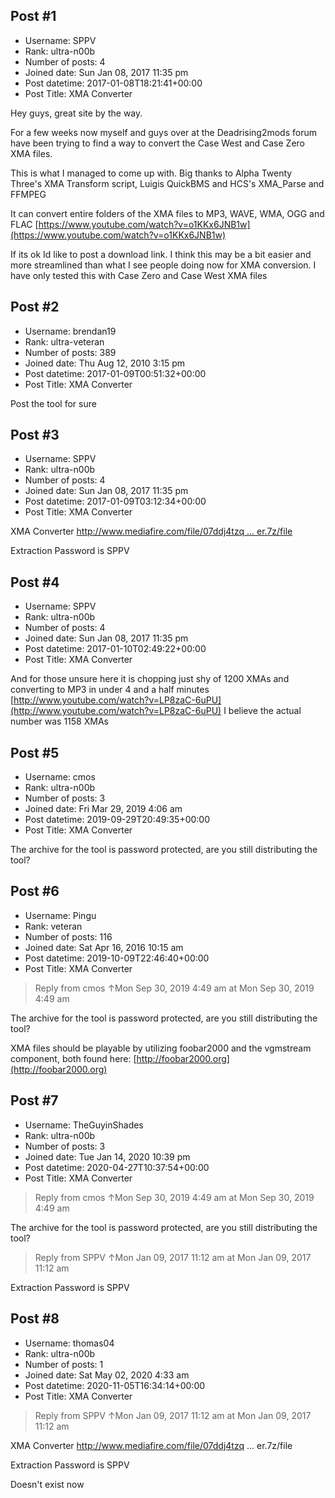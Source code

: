 ## Post #1
- Username: SPPV
- Rank: ultra-n00b
- Number of posts: 4
- Joined date: Sun Jan 08, 2017 11:35 pm
- Post datetime: 2017-01-08T18:21:41+00:00
- Post Title: XMA Converter

Hey guys, great site by the way.

For a few weeks now myself and guys over at the Deadrising2mods forum have been trying to find a way to convert the Case West and Case Zero XMA files.

This is what I managed to come up with. Big thanks to Alpha Twenty Three's XMA Transform script, Luigis QuickBMS and HCS's XMA_Parse and FFMPEG

It can convert entire folders of the XMA files to MP3, WAVE, WMA, OGG and FLAC
[https://www.youtube.com/watch?v=o1KKx6JNB1w](https://www.youtube.com/watch?v=o1KKx6JNB1w)

If its ok Id like to post a download link. I think this may be a bit easier and more streamlined than what I see people doing now for XMA conversion. I have only tested this with Case Zero and Case West XMA files
## Post #2
- Username: brendan19
- Rank: ultra-veteran
- Number of posts: 389
- Joined date: Thu Aug 12, 2010 3:15 pm
- Post datetime: 2017-01-09T00:51:32+00:00
- Post Title: XMA Converter

Post the tool for sure
## Post #3
- Username: SPPV
- Rank: ultra-n00b
- Number of posts: 4
- Joined date: Sun Jan 08, 2017 11:35 pm
- Post datetime: 2017-01-09T03:12:34+00:00
- Post Title: XMA Converter

XMA Converter
[http://www.mediafire.com/file/07ddj4tzq ... er.7z/file](http://www.mediafire.com/file/07ddj4tzqn0g0cz/XMA_Converter.7z/file)

Extraction Password is SPPV
## Post #4
- Username: SPPV
- Rank: ultra-n00b
- Number of posts: 4
- Joined date: Sun Jan 08, 2017 11:35 pm
- Post datetime: 2017-01-10T02:49:22+00:00
- Post Title: XMA Converter

And for those unsure here it is chopping just shy of 1200 XMAs and converting to MP3 in under 4 and a half minutes
[http://www.youtube.com/watch?v=LP8zaC-6uPU](http://www.youtube.com/watch?v=LP8zaC-6uPU)
I believe the actual number was 1158 XMAs
## Post #5
- Username: cmos
- Rank: ultra-n00b
- Number of posts: 3
- Joined date: Fri Mar 29, 2019 4:06 am
- Post datetime: 2019-09-29T20:49:35+00:00
- Post Title: XMA Converter

The archive for the tool is password protected, are you still distributing the tool?
## Post #6
- Username: Pingu
- Rank: veteran
- Number of posts: 116
- Joined date: Sat Apr 16, 2016 10:15 am
- Post datetime: 2019-10-09T22:46:40+00:00
- Post Title: XMA Converter

> Reply from cmos ↑Mon Sep 30, 2019 4:49 am at Mon Sep 30, 2019 4:49 am
>
> 
The archive for the tool is password protected, are you still distributing the tool?

XMA files should be playable by utilizing foobar2000 and the vgmstream component, both found here:
[http://foobar2000.org](http://foobar2000.org)
## Post #7
- Username: TheGuyinShades
- Rank: ultra-n00b
- Number of posts: 3
- Joined date: Tue Jan 14, 2020 10:39 pm
- Post datetime: 2020-04-27T10:37:54+00:00
- Post Title: XMA Converter

> Reply from cmos ↑Mon Sep 30, 2019 4:49 am at Mon Sep 30, 2019 4:49 am
>
> 
The archive for the tool is password protected, are you still distributing the tool?

> Reply from SPPV ↑Mon Jan 09, 2017 11:12 am at Mon Jan 09, 2017 11:12 am
>
> 
Extraction Password is SPPV
## Post #8
- Username: thomas04
- Rank: ultra-n00b
- Number of posts: 1
- Joined date: Sat May 02, 2020 4:33 am
- Post datetime: 2020-11-05T16:34:14+00:00
- Post Title: XMA Converter

> Reply from SPPV ↑Mon Jan 09, 2017 11:12 am at Mon Jan 09, 2017 11:12 am
>
> 
XMA Converter
http://www.mediafire.com/file/07ddj4tzq ... er.7z/file

Extraction Password is SPPV

Doesn't exist now
